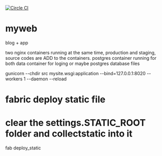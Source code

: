 [![Circle CI](https://circleci.com/gh/liaozd/myweb/tree/production.svg?style=svg)](https://circleci.com/gh/liaozd/myweb/tree/production)

# myweb
blog + app

two nginx containers running at the same time, production and staging, source codes are ADD to the containers.
postgres container running for both
data container for loging or maybe postgres database files


gunicorn --chdir src mysite.wsgi:application --bind=127.0.0.1:8020 --workers 1 --daemon --reload

# fabric deploy static file
# clear the settings.STATIC_ROOT folder and collectstatic into it
fab deploy_static
